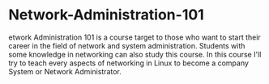 Network-Administration-101
==========================

etwork Administration 101 is a course target to those who want to start their career in the field of network and system administration. Students with some knowledge in networking can also study this course. In this course I'll try to teach every aspects of networking in Linux to become a company System or Network Administrator. 
